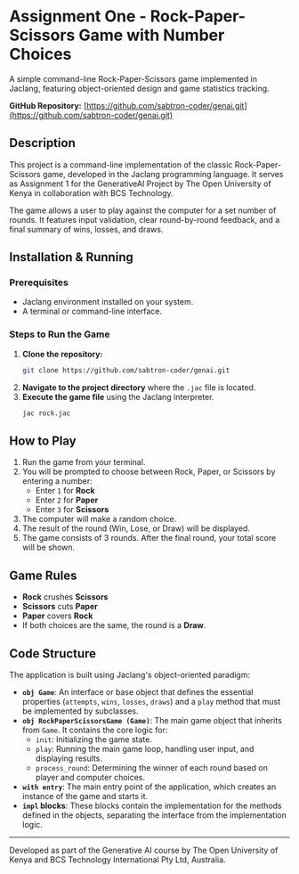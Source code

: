 # Assignment One - Rock-Paper-Scissors Game with Number Choices

A simple command-line Rock-Paper-Scissors game implemented in Jaclang, featuring object-oriented design and game statistics tracking.

**GitHub Repository:** [https://github.com/sabtron-coder/genai.git](https://github.com/sabtron-coder/genai.git)

## Description

This project is a command-line implementation of the classic Rock-Paper-Scissors game, developed in the Jaclang programming language. It serves as Assignment 1 for the GenerativeAI Project by The Open University of Kenya in collaboration with BCS Technology.

The game allows a user to play against the computer for a set number of rounds. It features input validation, clear round-by-round feedback, and a final summary of wins, losses, and draws.

## Installation & Running

### Prerequisites
- Jaclang environment installed on your system.
- A terminal or command-line interface.

### Steps to Run the Game
1.  **Clone the repository:**
    ```bash
    git clone https://github.com/sabtron-coder/genai.git
    ```
2.  **Navigate to the project directory** where the `.jac` file is located.
3.  **Execute the game file** using the Jaclang interpreter.
    ```bash
    jac rock.jac
    ```

## How to Play

1.  Run the game from your terminal.
2.  You will be prompted to choose between Rock, Paper, or Scissors by entering a number:
    -   Enter `1` for **Rock**
    -   Enter `2` for **Paper**
    -   Enter `3` for **Scissors**
3.  The computer will make a random choice.
4.  The result of the round (Win, Lose, or Draw) will be displayed.
5.  The game consists of 3 rounds. After the final round, your total score will be shown.

## Game Rules

-   **Rock** crushes **Scissors**
-   **Scissors** cuts **Paper**
-   **Paper** covers **Rock**
-   If both choices are the same, the round is a **Draw**.

## Code Structure

The application is built using Jaclang's object-oriented paradigm:

-   **`obj Game`**: An interface or base object that defines the essential properties (`attempts`, `wins`, `losses`, `draws`) and a `play` method that must be implemented by subclasses.
-   **`obj RockPaperScissorsGame (Game)`**: The main game object that inherits from `Game`. It contains the core logic for:
    -   `init`: Initializing the game state.
    -   `play`: Running the main game loop, handling user input, and displaying results.
    -   `process_round`: Determining the winner of each round based on player and computer choices.
-   **`with entry`**: The main entry point of the application, which creates an instance of the game and starts it.
-   **`impl` blocks**: These blocks contain the implementation for the methods defined in the objects, separating the interface from the implementation logic.

---

Developed as part of the Generative AI course by The Open University of Kenya and BCS Technology International Pty Ltd, Australia.